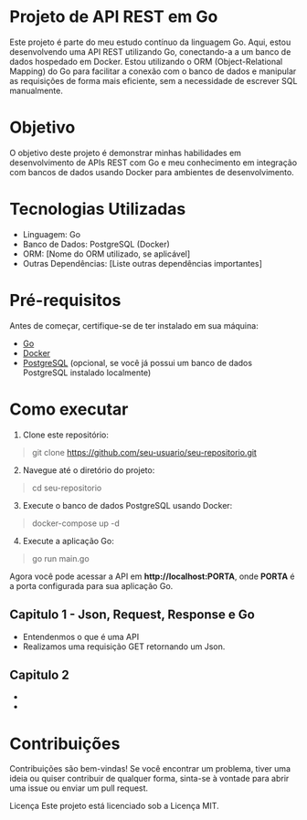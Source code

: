 # Projeto de API REST em Go

Este projeto é parte do meu estudo contínuo da linguagem Go. Aqui, estou desenvolvendo uma API REST utilizando Go, conectando-a a um banco de dados hospedado em Docker. Estou utilizando o ORM (Object-Relational Mapping) do Go para facilitar a conexão com o banco de dados e manipular as requisições de forma mais eficiente, sem a necessidade de escrever SQL manualmente.

# Objetivo

O objetivo deste projeto é demonstrar minhas habilidades em desenvolvimento de APIs REST com Go e meu conhecimento em integração com bancos de dados usando Docker para ambientes de desenvolvimento.

# Tecnologias Utilizadas

- Linguagem: Go
- Banco de Dados: PostgreSQL (Docker)
- ORM: [Nome do ORM utilizado, se aplicável]
- Outras Dependências: [Liste outras dependências importantes]


# Pré-requisitos

Antes de começar, certifique-se de ter instalado em sua máquina:

- [Go](https://go.dev/)
- [Docker](https://www.docker.com/)
- [PostgreSQL](https://www.postgresql.org/) (opcional, se você já possui um banco de dados PostgreSQL instalado localmente)
# Como executar

1. Clone este repositório:


> git clone https://github.com/seu-usuario/seu-repositorio.git

2. Navegue até o diretório do projeto:

> cd seu-repositorio

3. Execute o banco de dados PostgreSQL usando Docker:

> docker-compose up -d

4. Execute a aplicação Go:

> go run main.go



Agora você pode acessar a API em **http://localhost:PORTA**, onde **PORTA** é a porta configurada para sua aplicação Go.


## Capitulo 1 - Json, Request, Response e Go

- Entendenmos o que é uma API
- Realizamos uma requisição GET retornando um Json.

## Capitulo 2

- 
- 

# Contribuições
Contribuições são bem-vindas! Se você encontrar um problema, tiver uma ideia ou quiser contribuir de qualquer forma, sinta-se à vontade para abrir uma issue ou enviar um pull request.

Licença
Este projeto está licenciado sob a Licença MIT.
